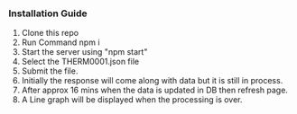 ### Installation Guide
1. Clone this repo
2. Run Command npm i
3. Start the server using "npm start"
4. Select the THERM0001.json file
5. Submit the file.
6. Initially the response will come along with data
   but it is still in process.
7. After approx 16 mins when the data is updated in DB then refresh page.
8. A Line graph will be displayed when the processing is over.